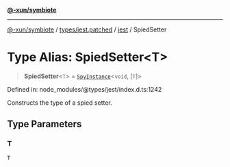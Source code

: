 [**@-xun/symbiote**](../../../../../README.md)

***

[@-xun/symbiote](../../../../../README.md) / [types/jest.patched](../../../README.md) / [jest](../README.md) / SpiedSetter

# Type Alias: SpiedSetter\<T\>

> **SpiedSetter**\<`T`\> = [`SpyInstance`](../interfaces/SpyInstance.md)\<`void`, \[`T`\]\>

Defined in: node\_modules/@types/jest/index.d.ts:1242

Constructs the type of a spied setter.

## Type Parameters

### T

`T`
